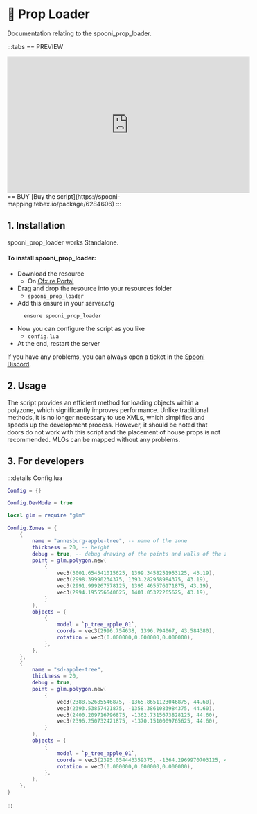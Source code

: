 # 🧩 Prop Loader
Documentation relating to the spooni_prop_loader.

:::tabs
== PREVIEW
<iframe width="560" height="315" src="https://www.youtube.com/embed/H83ZO_y2hdU?si=QoFrjKJwYYfuGScf" frameborder="0" allow="accelerometer; autoplay; clipboard-write; encrypted-media; gyroscope; picture-in-picture; web-share" referrerpolicy="strict-origin-when-cross-origin" allowfullscreen></iframe>
== BUY
[Buy the script](https://spooni-mapping.tebex.io/package/6284606)
:::

## 1. Installation
spooni_prop_loader works Standalone. 

#### To install spooni_prop_loader:
- Download the resource
  - On [Cfx.re Portal](https://portal.cfx.re/)
- Drag and drop the resource into your resources folder
  - `spooni_prop_loader`
- Add this ensure in your server.cfg
  ```
    ensure spooni_prop_loader
  ```
- Now you can configure the script as you like
  - `config.lua`
- At the end, restart the server

If you have any problems, you can always open a ticket in the [Spooni Discord](https://discord.gg/spooni).

## 2. Usage
The script provides an efficient method for loading objects within a polyzone, which significantly improves performance. Unlike traditional methods, it is no longer necessary to use XMLs, which simplifies and speeds up the development process. 
However, it should be noted that doors do not work with this script and the placement of house props is not recommended. MLOs can be mapped without any problems.

## 3. For developers

:::details Config.lua
```lua
Config = {}

Config.DevMode = true

local glm = require "glm"

Config.Zones = {
    {
        name = "annesburg-apple-tree", -- name of the zone
        thickness = 20, -- height
        debug = true, -- debug drawing of the points and walls of the zone
        point = glm.polygon.new(
            {
                vec3(3001.654541015625, 1399.3458251953125, 43.19),
                vec3(2998.39990234375, 1393.282958984375, 43.19),
                vec3(2991.999267578125, 1395.465576171875, 43.19),
                vec3(2994.195556640625, 1401.05322265625, 43.19),
            }
        ),
        objects = {
            {
                model = `p_tree_apple_01`,
                coords = vec3(2996.754638, 1396.794067, 43.584380),
                rotation = vec3(0.000000,0.000000,0.000000),
            },
        },
    },
    {
        name = "sd-apple-tree",
        thickness = 20,
        debug = true,
        point = glm.polygon.new(
            {
                vec3(2388.52685546875, -1365.8651123046875, 44.60),
                vec3(2393.53857421875, -1358.3861083984375, 44.60),
                vec3(2400.209716796875, -1362.7315673828125, 44.60),
                vec3(2396.250732421875, -1370.1510009765625, 44.60),
            }
        ),
        objects = {
            {
                model = `p_tree_apple_01`,
                coords = vec3(2395.054443359375, -1364.2969970703125, 45.21649169921875),
                rotation = vec3(0.000000,0.000000,0.000000),
            },
        },
    },
}
```
:::
